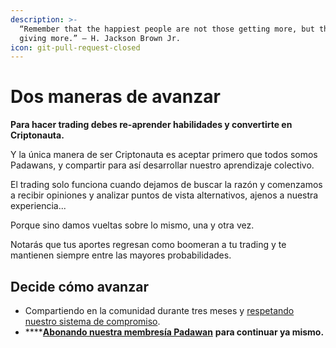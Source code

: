 ```yaml
---
description: >-
  “Remember that the happiest people are not those getting more, but those
  giving more.” – H. Jackson Brown Jr.
icon: git-pull-request-closed
---
```


# Dos maneras de avanzar

**Para hacer trading debes re-aprender habilidades y convertirte en Criptonauta.**

Y la única manera de ser Criptonauta es aceptar primero que todos somos Padawans, y compartir para así desarrollar nuestro aprendizaje colectivo.

El trading solo funciona cuando dejamos de buscar la razón y comenzamos a recibir opiniones y analizar puntos de vista alternativos, ajenos a nuestra experiencia...

Porque sino damos vueltas sobre lo mismo, una y otra vez.

Notarás que tus aportes regresan como boomeran a tu trading y te mantienen siempre entre las mayores probabilidades.

## Decide cómo avanzar

* Compartiendo en la comunidad durante tres meses y [respetando nuestro sistema de compromiso](https://comunidad.criptonautas.com.ar/t/importante-categorias-de-usuarios-en-criptonautas/64).
* ****[**Abonando nuestra membresía Padawan**](https://criptonautas.co/membresia) **para continuar ya mismo.**
